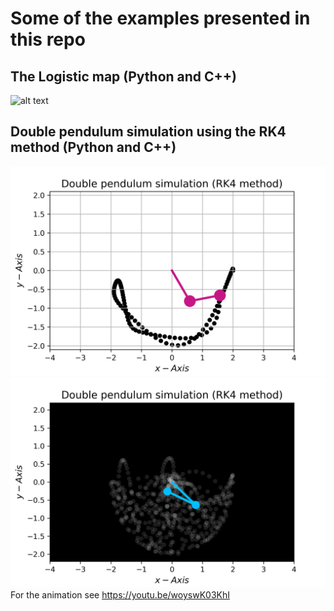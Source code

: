 # Some of the examples presented in this repo
## The Logistic map (Python and C++)
![alt text](https://github.com/Ahmed-alkharusi/Interesting-problems-/blob/master/Logistic%20map/C%2B%2B%20Version%20with%20Python%20plots/source/result.jpg)

## Double pendulum simulation using the RK4 method (Python and C++)
![alt text](https://github.com/Ahmed-alkharusi/Interesting-problems-/blob/master/double%20pendulum%20simulation%20(RK4)/106.png)
![alt text](https://github.com/Ahmed-alkharusi/Interesting-problems-/blob/master/double%20pendulum%20simulation%20(RK4)/566.png)
For the animation see
https://youtu.be/woyswK03KhI
